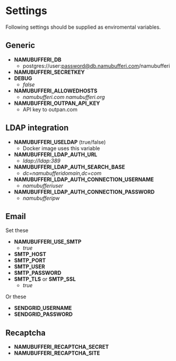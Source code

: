 # Settings
Following settings should be supplied as enviromental
variables.

## Generic
* __NAMUBUFFERI_DB__
    - postgres://user:password@db.namubufferi.com/namubufferi
* __NAMUBUFFERI_SECRETKEY__
* __DEBUG__
    - _false_
* __NAMUBUFFERI_ALLOWEDHOSTS__
    - _namubufferi.com namubufferi.org_
* __NAMUBUFFERI_OUTPAN_API_KEY__
    - API key to outpan.com

## LDAP integration
* __NAMUBUFFERI_USELDAP__ (true/false)
    - Docker image uses this variable
* __NAMUBUFFERI_LDAP_AUTH_URL__
    - _ldap://ldap:389_
* __NAMUBUFFERI_LDAP_AUTH_SEARCH_BASE__
    - _dc=namubufferidomain,dc=com_
* __NAMUBUFFERI_LDAP_AUTH_CONNECTION_USERNAME__
    - _namubufferiuser_
* __NAMUBUFFERI_LDAP_AUTH_CONNECTION_PASSWORD__
    - _namubufferipw_

## Email
Set these

* __NAMUBUFFERI_USE_SMTP__
    - _true_
* __SMTP_HOST__
* __SMTP_PORT__
* __SMTP_USER__
* __SMTP_PASSWORD__
* __SMTP_TLS__ or __SMTP_SSL__
    - _true_

Or these

* __SENDGRID_USERNAME__
* __SENDGRID_PASSWORD__

## Recaptcha
* __NAMUBUFFERI_RECAPTCHA_SECRET__
* __NAMUBUFFERI_RECAPTCHA_SITE__
